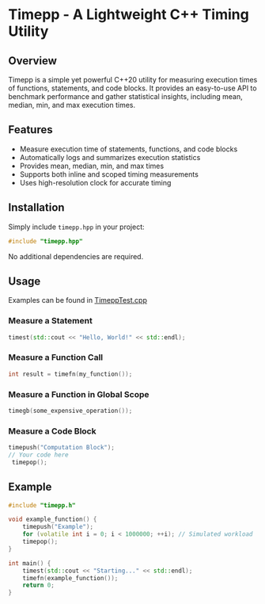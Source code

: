 # Timepp - A Lightweight C++ Timing Utility

## Overview
Timepp is a simple yet powerful C++20 utility for measuring execution times of functions, statements, and code blocks. It provides an easy-to-use API to benchmark performance and gather statistical insights, including mean, median, min, and max execution times.

## Features
- Measure execution time of statements, functions, and code blocks
- Automatically logs and summarizes execution statistics
- Provides mean, median, min, and max times
- Supports both inline and scoped timing measurements
- Uses high-resolution clock for accurate timing

## Installation
Simply include `timepp.hpp` in your project:
```cpp
#include "timepp.hpp"
```
No additional dependencies are required.

## Usage
Examples can be found in [TimeppTest.cpp](TimeppTest.cpp)

### Measure a Statement
```cpp
timest(std::cout << "Hello, World!" << std::endl);
```

### Measure a Function Call
```cpp
int result = timefn(my_function());
```

### Measure a Function in Global Scope
```cpp
timegb(some_expensive_operation());
```

### Measure a Code Block
```cpp
timepush("Computation Block");
// Your code here
 timepop();
```

## Example
```cpp
#include "timepp.h"

void example_function() {
    timepush("Example");
    for (volatile int i = 0; i < 1000000; ++i); // Simulated workload
    timepop();
}

int main() {
    timest(std::cout << "Starting..." << std::endl);
    timefn(example_function());
    return 0;
}
```

